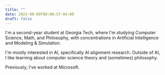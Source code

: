 ```yaml
---
title: ""
date: 2023-08-09T00:00:57-04:00
draft: false
---
```

I'm a second-year student at Georgia Tech, where I'm studying Computer Science, Math, and Philosophy, with concentrations in Artificial Intelligence and Modeling & Simulation.

I'm mostly interested in AI, specifically AI alignment research. Outside of AI, I like learning about computer science theory and (sometimes) philosophy.

Previously, I've worked at Microsoft.

